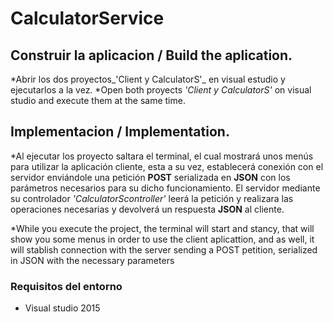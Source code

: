 # CalculatorService

## Construir la aplicacion / Build the aplication.
*Abrir los dos proyectos_'Client y CalculatorS'_ en visual estudio y ejecutarlos a la vez.
*Open both proyects _'Client y CalculatorS'_ on visual studio and execute them at the same time.

## Implementacion / Implementation.
*Al ejecutar los proyecto saltara el terminal, el cual mostrará unos menús para utilizar la aplicación cliente, esta a su vez, establecerá conexión con el servidor enviándole una petición **POST** serializada en **JSON** con los parámetros necesarios para su dicho funcionamiento.
El servidor mediante su controlador _'CalculatorScontroller'_ leerá la petición y realizara las operaciones necesarias y devolverá un respuesta **JSON** al cliente.

*While you execute the project, the terminal will start and stancy, that will show you some menus in order to use the client aplicattion, and as well, it will stablish connection with the server sending a POST petition, serialized in JSON with the necessary parameters
### Requisitos del entorno
  * Visual studio 2015
